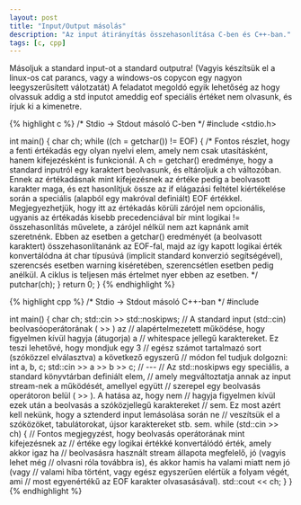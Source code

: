 ```yaml
---
layout: post
title: "Input/Output másolás"
description: "Az input átirányítás összehasonlítása C-ben és C++-ban."
tags: [c, cpp]
---
```

Másoljuk a standard input-ot a standard outputra! (Vagyis készítsük el a linux-os cat parancs, vagy a windows-os copycon egy nagyon leegyszerűsített válotzatát)
A feladatot megoldó egyik lehetőség az hogy olvassuk addig a std inputot ameddig eof speciális értéket nem olvasunk, és írjuk ki a kimenetre.

{% highlight c %}
/* Stdio -> Stdout másoló C-ben */
#include <stdio.h>

int main() {
  char ch;
  while ((ch = getchar()) != EOF) {
    /* Fontos részlet, hogy a fenti értékadás egy olyan nyelvi elem, amely nem
       csak utasításként, hanem kifejezésként is funkcionál. A ch = getchar()
       eredménye, hogy a standard inputról egy karaktert beolvasunk, és
       eltároljuk a ch változóban. Ennek az értékadásnak mint kifejezésnek az
       értéke pedig a beolvasott karakter maga, és ezt hasonlítjuk össze az if
       elágazási feltétel kiértékelése során a speciális (alapból egy makróval
       definiált) EOF értékkel. Megjegyezhetjük, hogy itt az értékadás körüli
       zárójel nem opcionális, ugyanis az értékadás kisebb precedenciával bír
       mint logikai != összehasonlítás művelete, a zárójel nélkül nem azt
       kapnánk amit szeretnénk. Ebben az esetben a getchar() eredményét (a
       beolvasott karaktert) összehasonlítanánk az EOF-fal, majd az így kapott
       logikai érték konvertálódna át char típusúvá (implicit standard konverzió
       segítségével), szerencsés esetben warning kiséretében, szerencsétlen
       esetben pedig anélkül. A ciklus is teljesen más értelmet nyer ebben az
       esetben. */
    putchar(ch);
  }
  return 0;
}
{% endhighlight %}


{% highlight cpp %}
/* Stdio -> Stdout másoló C++-ban */
#include <iostream>

int main() {
  char ch;
  std::cin >> std::noskipws;
  // A standard input (std::cin) beolvasóoperátorának ( >> ) az
  // alapértelmezetett működése, hogy figyelmen kívül hagyja (átugorja) a
  // whitespace jellegű karaktereket. Ez teszi lehetővé, hogy mondjuk egy 3
  // egész számot tartalmazó sort (szóközzel elválasztva) a következő egyszerű
  // módon fel tudjuk dolgozni: int a, b, c; std::cin >> a >> b >> c;
  // ---
  // Az std::noskipws egy speciális, a standard könyvtárban definiált elem,
  // amely megváltoztatja annak az input stream-nek a működését, amellyel együtt
  // szerepel egy beolvasás operátoron belül ( >> ). A hatása az, hogy nem
  // hagyja figyelmen kívül ezek után a beolvasás a szóközjellegű karaktereket
  // sem. Ez most azért kell nekünk, hogy a sztenderd input lemásolása során ne
  // veszítsük el a szóközöket, tabulátorokat, újsor karaktereket stb. sem.
  while (std::cin >> ch) {
    // Fontos megjegyzést, hogy beolvasás operátorának mint kifejezésnek az
    // értéke egy logikai értékké konvertálódó érték, amely akkor igaz ha
    // beolvasásra használt stream állapota megfelelő, jó (vagyis lehet még
    // olvasni róla továbbra is), és akkor hamis ha valami miatt nem jó (vagy
    // valami hiba történt, vagy egész egyszerűen elértük a folyam végét, ami
    // most egyenértékű az EOF karakter olvasasásával).
    std::cout << ch;
  }
}
{% endhighlight %}
